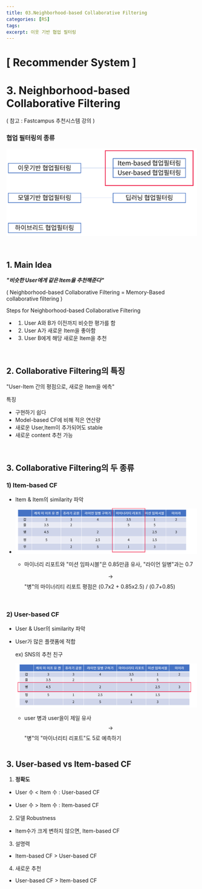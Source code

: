 ```yaml
---
title: 03.Neighborhood-based Collaborative Filtering
categories: [RS]
tags: 
excerpt: 이웃 기반 협업 필터링
---
```


<script src="https://cdn.mathjax.org/mathjax/latest/MathJax.js?config=TeX-AMS-MML_HTMLorMML" type="text/javascript"></script>

# [ Recommender System ]

# 3. Neighborhood-based Collaborative Filtering

( 참고 : Fastcampus 추천시스템 강의 )

### 협업 필터링의 종류

![figure2](/assets/img/recsys/3-1.png)

<br>

## 1. Main Idea

***"비슷한  User에게  같은 Item을 추천해준다"***

( Neighborhood-based Collaborative Filtering = Memory-Based collaborative filtering )

Steps for Neighborhood-based Collaborative Filtering

- 1) User A와 B가 이전까지 비슷한 평가를 함
- 2) User A가 새로운 Item을 좋아함
- 3) User B에게 해당 새로운 Item을 추천

<br>

## 2. Collaborative Filtering의 특징

"User-Item 간의 평점으로, 새로운 Item을 에측"

특징

- 구현하기 쉽다
- Model-based CF에 비해 적은 연산량
- 새로운 User,Item이 추가되어도 stable
- 새로운 content 추천 가능

​	<br>

## 3. Collaborative Filtering의 두 종류

### **1) Item-based CF**

- Item & Item의 similarity 파악

- ![figure2](/assets/img/recsys/3-2.png)

  - 마이너리 리포트와 "미션 임파시블"은 0.85만큼 유사, "라이언 일병"과는 0.7

    $$\rightarrow$$ "병"의 마이너리티 리포트 평점은 (0.7x2 + 0.85x2.5) / (0.7+0.85)


<br>

### **2) User-based CF**

- User & User의 similarity 파악

- User가 많은 플랫폼에 적합

  ex) SNS의 추천 친구

  ![figure2](/assets/img/recsys/3-3.png)

  - user 병과 user을이 제일 유사 $$\rightarrow$$ "병"의 "마이너리티 리포트"도 5로 예측하기
  
  <br>

## 3. User-based vs Item-based CF

1. **정확도**

- User 수 < Item 수 : User-based CF

- User 수 > Item 수 : Item-based CF

  

2. 모델 Robustness

- Item수가 크게 변하지 않으면, Item-based CF



3. 설명력

- Item-based CF > User-based CF



4. 새로운 추천

- User-based CF > Item-based CF